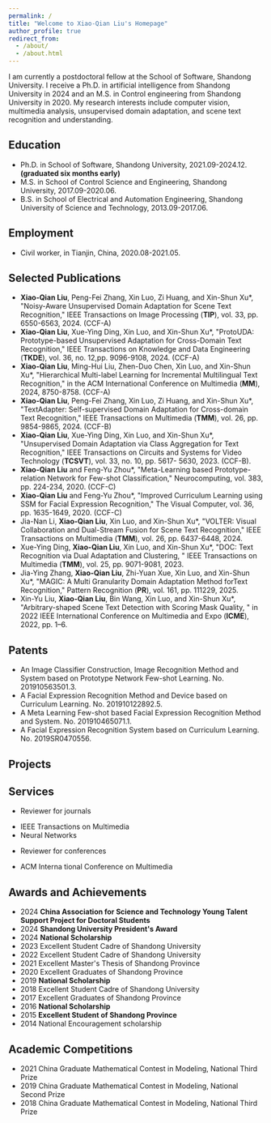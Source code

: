 ```yaml
---
permalink: /
title: "Welcome to Xiao-Qian Liu's Homepage"
author_profile: true
redirect_from: 
  - /about/
  - /about.html
---
```


I am currently a postdoctoral fellow at the School of Software, Shandong University. I receive a Ph.D. in artificial intelligence from Shandong University in 2024 and an M.S. in Control engineering from Shandong University in 2020. My research interests include computer vision, multimedia analysis, unsupervised domain adaptation, and scene text recognition and understanding.


Education
------
* Ph.D. in School of Software, Shandong University, 2021.09-2024.12. **(graduated six months early)**
* M.S. in School of Control Science and Engineering, Shandong University, 2017.09-2020.06.
* B.S. in School of Electrical and Automation Engineering, Shandong University of Science and Technology, 2013.09-2017.06.

Employment
------
* Civil worker, in Tianjin, China, 2020.08-2021.05.


Selected Publications
------
*  **Xiao-Qian Liu**, Peng-Fei Zhang, Xin Luo, Zi Huang, and Xin-Shun Xu*, "Noisy-Aware Unsupervised Domain Adaptation for Scene Text Recognition," IEEE Transactions on Image Processing (**TIP**), vol. 33, pp. 6550-6563, 2024. (CCF-A)
*  **Xiao-Qian Liu**, Xue-Ying Ding, Xin Luo, and Xin-Shun Xu*, "ProtoUDA: Prototype-based Unsupervised Adaptation for Cross-Domain Text Recognition," IEEE Transactions on Knowledge and Data Engineering (**TKDE**), vol. 36, no. 12,pp. 9096-9108, 2024. (CCF-A)
*  **Xiao-Qian Liu**, Ming-Hui Liu, Zhen-Duo Chen, Xin Luo, and Xin-Shun Xu*, "Hierarchical Multi-label Learning for Incremental Multilingual Text Recognition," in the ACM International Conference on Multimedia (**MM**), 2024, 8750-8758. (CCF-A)
*  **Xiao-Qian Liu**, Peng-Fei Zhang, Xin Luo, Zi Huang, and Xin-Shun Xu*, "TextAdapter: Self-supervised Domain Adaptation for Cross-domain Text Recognition," IEEE Transactions on Multimedia (**TMM**), vol. 26, pp. 9854-9865, 2024. (CCF-B)
*  **Xiao-Qian Liu**, Xue-Ying Ding, Xin Luo, and Xin-Shun Xu*, "Unsupervised Domain Adaptation via Class Aggregation for Text Recognition," IEEE Transactions on Circuits and Systems for Video Technology (**TCSVT**), vol. 33, no. 10, pp. 5617- 5630, 2023. (CCF-B).
*  **Xiao-Qian Liu** and Feng-Yu Zhou*, "Meta-Learning based Prototype-relation Network for Few-shot Classification," Neurocomputing, vol. 383, pp. 224-234, 2020. (CCF-C)
*  **Xiao-Qian Liu** and Feng-Yu Zhou*, "Improved Curriculum Learning using SSM for Facial Expression Recognition," The Visual Computer, vol. 36, pp. 1635-1649, 2020. (CCF-C)
*  Jia-Nan Li, **Xiao-Qian Liu**, Xin Luo, and Xin-Shun Xu*, "VOLTER: Visual Collaboration and Dual-Stream Fusion for Scene Text Recognition," IEEE Transactions on Multimedia (**TMM**), vol. 26, pp. 6437-6448, 2024.
*  Xue-Ying Ding, **Xiao-Qian Liu**, Xin Luo, and Xin-Shun Xu*, "DOC: Text Recognition via Dual Adaptation and Clustering, " IEEE Transactions on Multimedia (**TMM**), vol. 25, pp. 9071-9081, 2023.
*  Jia-Ying Zhang, **Xiao-Qian Liu**, Zhi-Yuan Xue, Xin Luo, and Xin-Shun Xu*, "MAGIC: A Multi Granularity Domain Adaptation Method forText Recognition," Pattern Recognition (**PR**), vol. 161, pp. 111229, 2025.
*  Xin-Yu Liu, **Xiao-Qian Liu**, Bin Wang, Xin Luo, and Xin-Shun Xu*, "Arbitrary-shaped Scene Text Detection with Scoring Mask Quality, " in 2022 IEEE International Conference on Multimedia and Expo (**ICME**), 2022, pp. 1–6.


Patents
------
*  An Image Classifier Construction, Image Recognition Method and System based on Prototype Network Few-shot Learning. No. 201910563501.3.
*  A Facial Expression Recognition Method and Device based on Curriculum Learning. No. 201910122892.5.
*  A Meta Learning Few-shot based Facial Expression Recognition Method and System. No. 201910465071.1.
*  A Facial Expression Recognition System based on Curriculum Learning. No. 2019SR0470556.


Projects
------


Services
------
* Reviewer for journals
- IEEE Transactions on Multimedia
- Neural Networks

* Reviewer for conferences
- ACM Interna tional Conference on Multimedia


Awards and Achievements
------
* 2024   **China Association for Science and Technology Young Talent Support Project for Doctoral Students**
* 2024   **Shandong University President's Award**
* 2024   **National Scholarship**
* 2023   Excellent Student Cadre of Shandong University
* 2022   Excellent Student Cadre of Shandong University
* 2021   Excellent Master's Thesis of Shandong Province
* 2020   Excellent Graduates of Shandong Province
* 2019   **National Scholarship**
* 2018   Excellent Student Cadre of Shandong University
* 2017   Excellent Graduates of Shandong Province
* 2016   **National Scholarship**
* 2015   **Excellent Student of Shandong Province**
* 2014   National Encouragement scholarship


Academic Competitions
------
* 2021   China Graduate Mathematical Contest in Modeling,    National Third Prize
* 2019   China Graduate Mathematical Contest in Modeling,    National Second Prize
* 2018   China Graduate Mathematical Contest in Modeling,    National Third Prize
